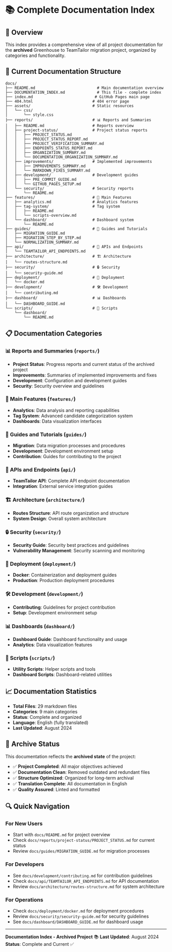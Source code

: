 # 📚 Complete Documentation Index

## 🎯 Overview

This index provides a comprehensive view of all project documentation for the **archived** Greenhouse to TeamTailor migration project, organized by categories and functionality.

## 📁 Current Documentation Structure

```
docs/
├── README.md                           # Main documentation overview
├── DOCUMENTATION_INDEX.md              # This file - complete index
├── index.md                           # GitHub Pages main page
├── 404.html                          # 404 error page
├── assets/                           # Static resources
│   └── css/
│       └── style.css
├── reports/                          # 📊 Reports and Summaries
│   ├── README.md                     # Reports overview
│   ├── project-status/               # Project status reports
│   │   ├── PROJECT_STATUS.md
│   │   ├── PROJECT_STATUS_REPORT.md
│   │   ├── PROJECT_VERIFICATION_SUMMARY.md
│   │   ├── ENDPOINTS_STATUS_REPORT.md
│   │   ├── ORGANIZATION_SUMMARY.md
│   │   └── DOCUMENTATION_ORGANIZATION_SUMMARY.md
│   ├── improvements/                 # Implemented improvements
│   │   ├── IMPROVEMENTS_SUMMARY.md
│   │   └── MARKDOWN_FIXES_SUMMARY.md
│   ├── development/                  # Development guides
│   │   ├── PRE_COMMIT_GUIDE.md
│   │   └── GITHUB_PAGES_SETUP.md
│   └── security/                     # Security reports
│       └── README.md
├── features/                         # 🚀 Main Features
│   ├── analytics.md                  # Analytics features
│   ├── tag-system/                   # Tag system
│   │   ├── README.md
│   │   └── scripts-overview.md
│   └── dashboard/                    # Dashboard system
│       └── README.md
├── guides/                           # 📖 Guides and Tutorials
│   ├── MIGRATION_GUIDE.md
│   ├── MIGRATION_STEP_BY_STEP.md
│   └── NORMALIZATION_SUMMARY.md
├── api/                              # 📡 APIs and Endpoints
│   └── TEAMTAILOR_API_ENDPOINTS.md
├── architecture/                     # 🏗️ Architecture
│   └── routes-structure.md
├── security/                         # 🔒 Security
│   └── security-guide.md
├── deployment/                       # 🚀 Deployment
│   └── docker.md
├── development/                      # 🛠️ Development
│   └── contributing.md
├── dashboard/                        # 📊 Dashboards
│   └── DASHBOARD_GUIDE.md
└── scripts/                          # 🔧 Scripts
    └── dashboard/
        └── README.md
```

## 📋 Documentation Categories

### 📊 Reports and Summaries (`reports/`)

- **Project Status**: Progress reports and current status of the archived project
- **Improvements**: Summaries of implemented improvements and fixes
- **Development**: Configuration and development guides
- **Security**: Security overview and guidelines

### 🚀 Main Features (`features/`)

- **Analytics**: Data analysis and reporting capabilities
- **Tag System**: Advanced candidate categorization system
- **Dashboards**: Data visualization interfaces

### 📖 Guides and Tutorials (`guides/`)

- **Migration**: Data migration processes and procedures
- **Development**: Development environment setup
- **Contribution**: Guides for contributing to the project

### 📡 APIs and Endpoints (`api/`)

- **TeamTailor API**: Complete API endpoint documentation
- **Integration**: External service integration guides

### 🏗️ Architecture (`architecture/`)

- **Routes Structure**: API route organization and structure
- **System Design**: Overall system architecture

### 🔒 Security (`security/`)

- **Security Guide**: Security best practices and guidelines
- **Vulnerability Management**: Security scanning and monitoring

### 🚀 Deployment (`deployment/`)

- **Docker**: Containerization and deployment guides
- **Production**: Production deployment procedures

### 🛠️ Development (`development/`)

- **Contributing**: Guidelines for project contribution
- **Setup**: Development environment setup

### 📊 Dashboards (`dashboard/`)

- **Dashboard Guide**: Dashboard functionality and usage
- **Analytics**: Data visualization features

### 🔧 Scripts (`scripts/`)

- **Utility Scripts**: Helper scripts and tools
- **Dashboard Scripts**: Dashboard-related utilities

## 📈 Documentation Statistics

- **Total Files**: 29 markdown files
- **Categories**: 9 main categories
- **Status**: Complete and organized
- **Language**: English (fully translated)
- **Last Updated**: August 2024

## 🏁 Archive Status

This documentation reflects the **archived state** of the project:

- ✅ **Project Completed**: All major objectives achieved
- ✅ **Documentation Clean**: Removed outdated and redundant files
- ✅ **Structure Optimized**: Organized for long-term archival
- ✅ **Translation Complete**: All documentation in English
- ✅ **Quality Assured**: Linted and formatted

## 🔍 Quick Navigation

### For New Users
- Start with `docs/README.md` for project overview
- Check `docs/reports/project-status/PROJECT_STATUS.md` for current status
- Review `docs/guides/MIGRATION_GUIDE.md` for migration processes

### For Developers
- See `docs/development/contributing.md` for contribution guidelines
- Check `docs/api/TEAMTAILOR_API_ENDPOINTS.md` for API documentation
- Review `docs/architecture/routes-structure.md` for system architecture

### For Operations
- Check `docs/deployment/docker.md` for deployment procedures
- Review `docs/security/security-guide.md` for security guidelines
- See `docs/dashboard/DASHBOARD_GUIDE.md` for dashboard usage

---

**Documentation Index - Archived Project** 📚
**Last Updated**: August 2024
**Status**: Complete and Current ✅
